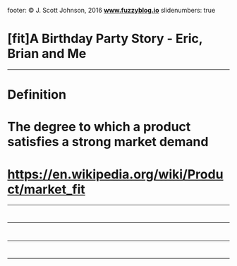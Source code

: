 footer: © J. Scott Johnson, 2016 **www.fuzzyblog.io**
slidenumbers: true
# [fit]A Birthday Party Story - Eric, Brian and Me
---
# Definition
# The degree to which a product satisfies a strong market demand
# https://en.wikipedia.org/wiki/Product/market_fit
---
#
---
#
---
#
---
